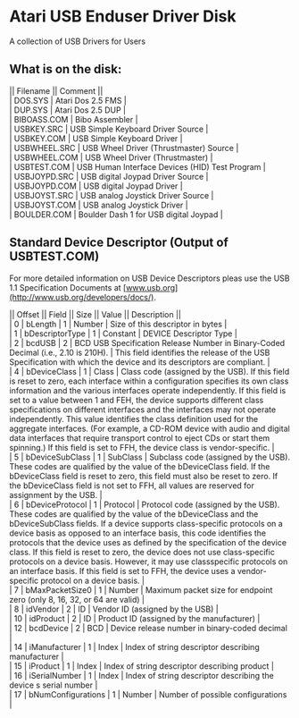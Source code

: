 # Atari USB Enduser Driver Disk  
  
  
A collection of USB Drivers for Users  
  
## What is on the disk:  
  
|| Filename || Comment ||  
| DOS.SYS | Atari Dos 2.5 FMS |  
| DUP.SYS | Atari Dos 2.5 DUP |  
| BIBOASS.COM | Bibo Assembler |  
| USBKEY.SRC | USB Simple Keyboard Driver Source |  
| USBKEY.COM | USB Simple Keyboard Driver  |  
| USBWHEEL.SRC | USB Wheel Driver (Thrustmaster) Source |  
| USBWHEEL.COM | USB Wheel Driver (Thrustmaster) |  
| USBTEST.COM | USB Human Interface Devices (HID) Test Program |  
| USBJOYPD.SRC | USB digital Joypad Driver Source |  
| USBJOYPD.COM | USB digital Joypad Driver |  
| USBJOYST.SRC | USB analog Joystick Driver Source |  
| USBJOYST.COM | USB analog Joystick Driver |  
| BOULDER.COM | Boulder Dash 1 for USB digital Joypad |  
  
## Standard Device Descriptor (Output of USBTEST.COM)  
  
For more detailed information on USB Device Descriptors pleas use the USB 1.1 Specification Documents at [www.usb.org](http://www.usb.org/developers/docs/).  
  
  
|| Offset || Field  || Size  || Value  || Description  ||  
|  0  | bLength |  1  | Number  | Size of this descriptor in bytes |  
|  1  | bDescriptorType |  1  | Constant | DEVICE Descriptor Type  |  
|  2  | bcdUSB |  2  | BCD USB Specification Release Number in Binary-Coded Decimal (i.e., 2.10 is 210H). | This field identifies the release of the USB Specification with which the device and its descriptors are compliant. |  
|  4  | bDeviceClass |  1  | Class  | Class code (assigned by the USB). If this field is reset to zero, each interface within a configuration specifies its own class information and the various interfaces operate independently. If this field is set to a value between 1 and FEH, the device supports different class specifications on different interfaces and the interfaces may not operate independently. This value identifies the class definition used for the aggregate interfaces. (For example, a CD-ROM device with audio and digital data interfaces that require transport control to eject CDs or start them spinning.) If this field is set to FFH, the device class is vendor-specific. |  
|  5   |  bDeviceSubClass |  1  | SubClass  | Subclass code (assigned by the USB). These codes are qualified by the value of the bDeviceClass field. If the bDeviceClass field is reset to zero, this field must also be reset to zero. If the bDeviceClass field is not set to FFH, all values are reserved for assignment by the USB. |  
|  6   | bDeviceProtocol |  1  | Protocol  | Protocol code (assigned by the USB). These codes are qualified by the value of the bDeviceClass and the bDeviceSubClass fields. If a device supports class-specific protocols on a device basis as opposed to an interface basis, this code identifies the protocols that the device uses as defined by the specification of the device class. If this field is reset to zero, the device does not use class-specific protocols on a device basis. However, it may use classspecific protocols on an interface basis. If this field is set to FFH, the device uses a vendor-specific protocol on a device basis.  |  
|  7   | bMaxPacketSize0 |  1  | Number | Maximum packet size for endpoint zero (only 8, 16, 32, or 64 are valid) |  
|  8   | idVendor |  2   | ID | Vendor ID (assigned by the USB)  |  
|  10  | idProduct |  2   | ID | Product ID (assigned by the manufacturer) |  
|  12  | bcdDevice |  2   | BCD  | Device release number in binary-coded decimal  |  
|  14  | iManufacturer |  1  | Index  | Index of string descriptor describing manufacturer |  
|  15  | iProduct |  1   | Index | Index of string descriptor describing product  |  
|  16  | iSerialNumber |  1  | Index  | Index of string descriptor describing the device s serial number |  
|  17  | bNumConfigurations |  1  | Number | Number of possible configurations |  
  
